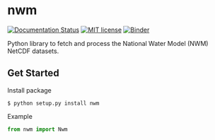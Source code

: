 # nwm
[![Documentation Status](https://readthedocs.org/projects/ansicolortags/badge/?version=latest)](https://readthedocs.org/)
[![MIT license](https://img.shields.io/badge/License-MIT-blue.svg)](https://github.com/gantian127/nwm/blob/master/LICENSE.txt)
[![Binder](https://mybinder.org/badge_logo.svg)](https://mybinder.org/)



Python library to fetch and process the National Water Model (NWM) NetCDF datasets. 

## Get Started



Install package

```
$ python setup.py install nwm
```

Example 

```python
from nwm import Nwm
```


